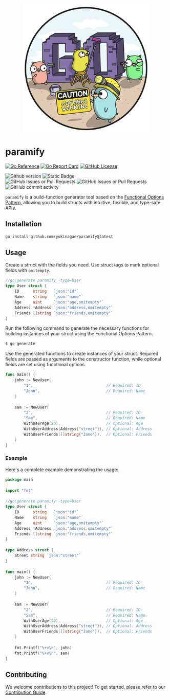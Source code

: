 <div align="center">
  <img src="https://raw.githubusercontent.com/yukinagae/paramify/refs/heads/main/docs/resources/GO_BUILD.png" title="Gopher Build" alt="Gopher Build" style="width: 400px;">
</div>

# paramify

[![Go Reference](https://pkg.go.dev/badge/github.com/yukinagae/paramify.svg)](https://pkg.go.dev/github.com/yukinagae/paramify)
[![Go Report Card](https://goreportcard.com/badge/github.com/yukinagae/paramify)](https://goreportcard.com/report/github.com/yukinagae/paramify)
[![GitHub License](https://img.shields.io/github/license/yukinagae/paramify)](https://github.com/yukinagae/paramify/blob/main/LICENSE)

<div>
   <img alt="Github version" src="https://img.shields.io/github/v/release/yukinagae/paramify">
   <img alt="Static Badge" src="https://img.shields.io/badge/yes-a?label=maintained">
</div>

<div>
   <img alt="GitHub Issues or Pull Requests" src="https://img.shields.io/github/issues/yukinagae/paramify?color=blue">
   <img alt="GitHub Issues or Pull Requests" src="https://img.shields.io/github/issues-pr/yukinagae/paramify?color=blue">
   <img alt="GitHub commit activity" src="https://img.shields.io/github/commit-activity/m/yukinagae/paramify">
</div>

`paramify` is a build-function generator tool based on the [Functional Options Pattern](https://github.com/uber-go/guide/blob/master/style.md#functional-options), allowing you to build structs with intuitive, flexible, and type-safe APIs.

## Installation

```bash
go install github.com/yukinagae/paramify@latest
```

## Usage

Create a struct with the fields you need. Use struct tags to mark optional fields with `omitempty`.

```go
//go:generate paramify -type=User
type User struct {
	ID      string   `json:"id"`
	Name    string   `json:"name"`
	Age     uint     `json:"age,omitempty"`
	Address *Address `json:"address,omitempty"`
	Friends []string `json:"friends,omitempty"`
}
```

Run the following command to generate the necessary functions for building instances of your struct using the Functional Options Pattern.

```bash
$ go generate
```

Use the generated functions to create instances of your struct. Required fields are passed as arguments to the constructor function, while optional fields are set using functional options.

```go
func main() {
	john := NewUser(
		"1",                                // Required: ID
		"John",                             // Required: Name
	)

	sam := NewUser(
		"2",                                // Required: ID
		"Sam",                              // Required: Name
		WithUserAge(20),                    // Optional: Age
		WithUserAddress(Address{"street"}), // Optional: Address
		WithUserFriends([]string{"Jane"}),  // Optional: Friends
	)
}
```

### Example

Here's a complete example demonstrating the usage:

```go
package main

import "fmt"

//go:generate paramify -type=User
type User struct {
	ID      string   `json:"id"`
	Name    string   `json:"name"`
	Age     uint     `json:"age,omitempty"`
	Address *Address `json:"address,omitempty"`
	Friends []string `json:"friends,omitempty"`
}

type Address struct {
	Street string `json:"street"`
}

func main() {
	john := NewUser(
		"1",                                // Required: ID
		"John",                             // Required: Name
	)

	sam := NewUser(
		"2",                                // Required: ID
		"Sam",                              // Required: Name
		WithUserAge(20),                    // Optional: Age
		WithUserAddress(Address{"street"}), // Optional: Address
		WithUserFriends([]string{"Jane"}),  // Optional: Friends
	)

	fmt.Printf("%+v\n", john)
	fmt.Printf("%+v\n", sam)
}
```

## Contributing

We welcome contributions to this project! To get started, please refer to our [Contribution Guide](https://github.com/yukinagae/paramify/blob/main/CONTRIBUTING.md).

